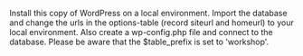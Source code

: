 Install this copy of WordPress on a local environment. Import the database and change the urls in the options-table (record siteurl and homeurl) to your local environment. Also create a wp-config.php file and connect to the database. Please be aware that the $table_prefix is set to 'workshop'.